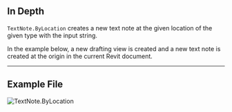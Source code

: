 ## In Depth
`TextNote.ByLocation` creates a new text note at the given location of the given type with the input string.

In the example below, a new drafting view is created and a new text note is created at the origin in the current Revit document.

___
## Example File

![TextNote.ByLocation](./Revit.Elements.TextNote.ByLocation_img.jpg)